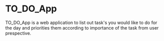 # TO_DO_App
TO_DO_App is a web application to list out task's you would like to do for the day and priorities them according to importance of the task from user prespective. 
